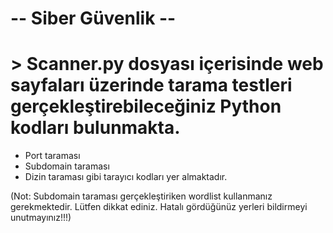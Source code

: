 # -- Siber Güvenlik --
# > Scanner.py dosyası içerisinde web sayfaları üzerinde tarama testleri gerçekleştirebileceğiniz Python kodları bulunmakta. 
  - Port taraması
  - Subdomain taraması
  - Dizin taraması gibi tarayıcı kodları yer almaktadır.
  
  (Not: Subdomain taraması gerçekleştiriken wordlist kullanmanız gerekmektedir. Lütfen dikkat ediniz. Hatalı gördüğünüz yerleri bildirmeyi unutmayınız!!!)
